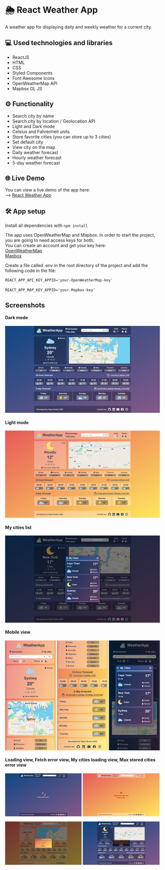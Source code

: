 # 🌦️ React Weather App

A weather app for displaying daily and weekly weather for a current city.

## 💻 Used technologies and libraries

- ReactJS
- HTML
- CSS
- Styled Components
- Font Awesome Icons
- OpenWeatherMap API
- Mapbox GL JS

## ⚙️ Functionality

- Search city by name
- Search city by location / Geolocation API
- Light and Dark mode
- Celsius and Fahrenheit units
- Store favorite cities (you can store up to 3 cities)
- Set default city
- View city on the map
- Daily weather forecast
- Hourly weather forecast
- 5-day weather forecast

## 🌐 Live Demo

You can view a live demo of the app here:<br/>
--> <a href="https://yasenkurtev.github.io/react-weather-app/">React Weather App</a><br/>

## 🛠️ App setup

Install all dependencies with `npm install`

The app uses OpenWeatherMap and Mapbox. In order to start the project, you are going to need access keys for both.<br/>
You can create an account and get your key here:<br/>
<a href="https://www.mapbox.com/">OpenWeatherMap</a><br/>
<a href="https://openweathermap.org/">Mapbox</a>

Create a file called .env in the root directory of the project and add the following code in the file:
```
REACT_APP_API_KEY_APPID='your-OpenWeatherMap-key'

REACT_APP_MAP_KEY_APPID='your-Mapbox-key'
```

## Screenshots
#### Dark mode
<img src="screenshots/dark-mode.png" alt="dark-mode-screenshot">

#### Light mode
<img src="screenshots/light-mode.png" alt="light-mode-screenshot">

#### My cities list
<img src="screenshots/my-cities-list-view.png" alt="light-mode-screenshot">

#### Mobile view
<p float="left">
  <img src="screenshots/mobile-view-1.png" alt="light-mode-screenshot" width="32.8%">
  <img src="screenshots/mobile-view-2.png" alt="light-mode-screenshot" width="32.8%">
  <img src="screenshots/mobile-view-3.png" alt="light-mode-screenshot" width="32.8%">
</p>

#### Loading view, Fetch error view, My cities loading view, Max stored cities error view
<p float="left">
  <img src="screenshots/loading-view.png" alt="light-mode-screenshot" width="49.5%">
  <img src="screenshots/error-view.png" alt="light-mode-screenshot" width="49.5%">
</p>
<p float="left">
  <img src="screenshots/my-cities-loading-view.png" alt="light-mode-screenshot" width="49.5%">
  <img src="screenshots/max-cities-error-view.png" alt="light-mode-screenshot" width="49.5%">
</p>
